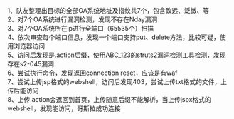 1、队友整理出目标的全部OA系统地址及指纹共7个，包含致远、泛微、等  
2、对7个OA系统进行漏洞检测，发现不存在Nday漏洞  
3、对7个OA系统所在ip进行全端口（65535个）扫描  
4、依次审查每个端口信息，发现一个端口支持put、delete方法，比较可疑，使用浏览器访问  
5、访问后发现是.action后缀，使用ABC_123的struts2漏洞检测工具检测，发现存在s2-045漏洞  
6、尝试执行命令，发现返回connection reset，应该是有waf  
7、尝试上传jsp格式的webshell，访问后发现403，尝试上传txt格式的文件，上传后能访问  
8、上传.action会返回到首页，上传随意后缀不能解析，当上传jspx格式的webshell，发现能访问，哥斯拉成功连接  
